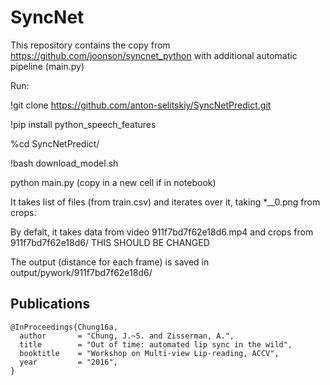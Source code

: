 # SyncNet

This repository contains the copy from https://github.com/joonson/syncnet_python with additional automatic pipeline (main.py) 

Run:

!git clone https://github.com/anton-selitskiy/SyncNetPredict.git

!pip install python_speech_features

%cd SyncNetPredict/

!bash download_model.sh 

python main.py (copy in a new cell if in notebook)



It takes list of files (from train.csv) and iterates over it, taking *__0.png from crops.

By defalt, it takes data from video 911f7bd7f62e18d6.mp4 and crops from 911f7bd7f62e18d6/ THIS SHOULD BE CHANGED

The output (distance for each frame) is saved in output/pywork/911f7bd7f62e18d6/


## Publications
 
```
@InProceedings{Chung16a,
  author       = "Chung, J.~S. and Zisserman, A.",
  title        = "Out of time: automated lip sync in the wild",
  booktitle    = "Workshop on Multi-view Lip-reading, ACCV",
  year         = "2016",
}
```
